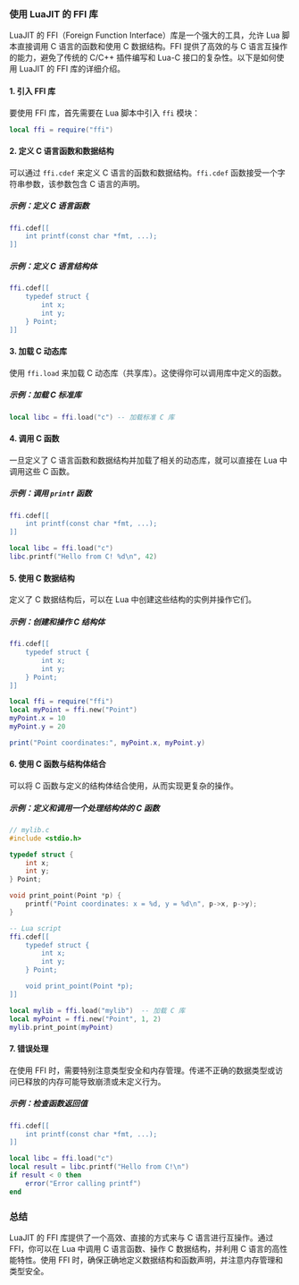 ### 使用 LuaJIT 的 FFI 库

LuaJIT 的 FFI（Foreign Function Interface）库是一个强大的工具，允许 Lua 脚本直接调用 C 语言的函数和使用 C 数据结构。FFI 提供了高效的与 C 语言互操作的能力，避免了传统的 C/C++ 插件编写和 Lua-C 接口的复杂性。以下是如何使用 LuaJIT 的 FFI 库的详细介绍。

#### 1. 引入 FFI 库

要使用 FFI 库，首先需要在 Lua 脚本中引入 `ffi` 模块：

```lua
local ffi = require("ffi")
```

#### 2. 定义 C 语言函数和数据结构

可以通过 `ffi.cdef` 来定义 C 语言的函数和数据结构。`ffi.cdef` 函数接受一个字符串参数，该参数包含 C 语言的声明。

##### 示例：定义 C 语言函数

```lua
ffi.cdef[[
    int printf(const char *fmt, ...);
]]
```

##### 示例：定义 C 语言结构体

```lua
ffi.cdef[[
    typedef struct {
        int x;
        int y;
    } Point;
]]
```

#### 3. 加载 C 动态库

使用 `ffi.load` 来加载 C 动态库（共享库）。这使得你可以调用库中定义的函数。

##### 示例：加载 C 标准库

```lua
local libc = ffi.load("c") -- 加载标准 C 库
```

#### 4. 调用 C 函数

一旦定义了 C 语言函数和数据结构并加载了相关的动态库，就可以直接在 Lua 中调用这些 C 函数。

##### 示例：调用 `printf` 函数

```lua
ffi.cdef[[
    int printf(const char *fmt, ...);
]]

local libc = ffi.load("c")
libc.printf("Hello from C! %d\n", 42)
```

#### 5. 使用 C 数据结构

定义了 C 数据结构后，可以在 Lua 中创建这些结构的实例并操作它们。

##### 示例：创建和操作 C 结构体

```lua
ffi.cdef[[
    typedef struct {
        int x;
        int y;
    } Point;
]]

local ffi = require("ffi")
local myPoint = ffi.new("Point")
myPoint.x = 10
myPoint.y = 20

print("Point coordinates:", myPoint.x, myPoint.y)
```

#### 6. 使用 C 函数与结构体结合

可以将 C 函数与定义的结构体结合使用，从而实现更复杂的操作。

##### 示例：定义和调用一个处理结构体的 C 函数

```c
// mylib.c
#include <stdio.h>

typedef struct {
    int x;
    int y;
} Point;

void print_point(Point *p) {
    printf("Point coordinates: x = %d, y = %d\n", p->x, p->y);
}
```

```lua
-- Lua script
ffi.cdef[[
    typedef struct {
        int x;
        int y;
    } Point;

    void print_point(Point *p);
]]

local mylib = ffi.load("mylib")  -- 加载 C 库
local myPoint = ffi.new("Point", 1, 2)
mylib.print_point(myPoint)
```

#### 7. 错误处理

在使用 FFI 时，需要特别注意类型安全和内存管理。传递不正确的数据类型或访问已释放的内存可能导致崩溃或未定义行为。

##### 示例：检查函数返回值

```lua
ffi.cdef[[
    int printf(const char *fmt, ...);
]]

local libc = ffi.load("c")
local result = libc.printf("Hello from C!\n")
if result < 0 then
    error("Error calling printf")
end
```

### 总结

LuaJIT 的 FFI 库提供了一个高效、直接的方式来与 C 语言进行互操作。通过 FFI，你可以在 Lua 中调用 C 语言函数、操作 C 数据结构，并利用 C 语言的高性能特性。使用 FFI 时，确保正确地定义数据结构和函数声明，并注意内存管理和类型安全。